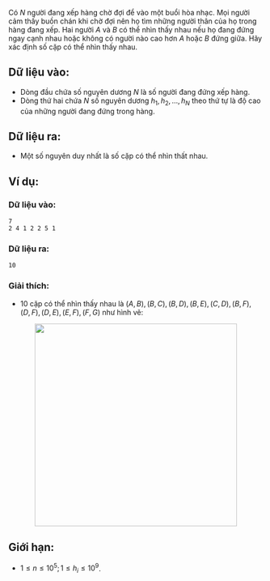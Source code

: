 Có $N$ người đang xếp hàng chờ đợi để vào một buổi hòa nhạc. Mọi người cảm thấy buồn chán khi chờ đợi nên họ tìm những người thân của họ trong hàng đang xếp. Hai người $A$ và $B$ có thể nhìn thấy nhau nếu họ đang đứng ngay cạnh nhau hoặc không có người nào cao hơn $A$ hoặc $B$ đứng giữa. Hãy xác định số cặp có thể nhìn thấy nhau.

## Dữ liệu vào:
- Dòng đầu chứa số nguyên dương $N$ là số người đang đứng xếp hàng.
- Dòng thứ hai chứa $N$ số nguyên dương $h_1, h_2, …, h_N$ theo thứ tự là độ cao của những người đang đứng trong hàng.

## Dữ liệu ra:
- Một số nguyên duy nhất là số cặp có thể nhìn thất nhau.

## Ví dụ:
### Dữ liệu vào:
```
7 
2 4 1 2 2 5 1
```

### Dữ liệu ra:
```
10
```

### Giải thích:
- $10$ cặp có thể nhìn thấy nhau là $(A, B), (B, C), (B, D), (B, E), (C, D), (B, F), (D, F), (D, E), (E, F), (F, G)$ như hình vẽ:
<center><img src="/images/problems/493/STCONCERT.svg" width="400px" /></center>

## Giới hạn:
- $1 ≤ n ≤ 10^5; 1 ≤ h_i ≤ 10^9$.